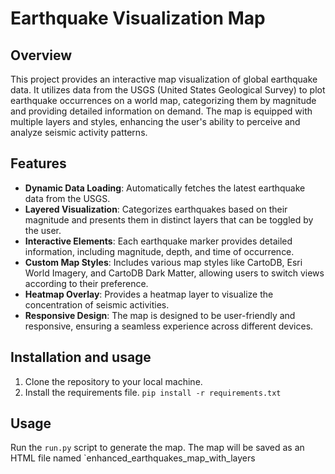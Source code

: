 # Earthquake Visualization Map

## Overview
This project provides an interactive map visualization of global earthquake data. It utilizes data from the USGS (United States Geological Survey) to plot earthquake occurrences on a world map, categorizing them by magnitude and providing detailed information on demand. The map is equipped with multiple layers and styles, enhancing the user's ability to perceive and analyze seismic activity patterns.

## Features
- **Dynamic Data Loading**: Automatically fetches the latest earthquake data from the USGS.
- **Layered Visualization**: Categorizes earthquakes based on their magnitude and presents them in distinct layers that can be toggled by the user.
- **Interactive Elements**: Each earthquake marker provides detailed information, including magnitude, depth, and time of occurrence.
- **Custom Map Styles**: Includes various map styles like CartoDB, Esri World Imagery, and CartoDB Dark Matter, allowing users to switch views according to their preference.
- **Heatmap Overlay**: Provides a heatmap layer to visualize the concentration of seismic activities.
- **Responsive Design**: The map is designed to be user-friendly and responsive, ensuring a seamless experience across different devices.

## Installation and usage
1. Clone the repository to your local machine.
2. Install the requirements file. `pip install -r requirements.txt`

## Usage
Run the `run.py` script to generate the map. The map will be saved as an HTML file named `enhanced_earthquakes_map_with_layers
